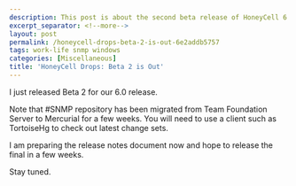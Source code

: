 ```yaml
---
description: This post is about the second beta release of HoneyCell 6.0.
excerpt_separator: <!--more-->
layout: post
permalink: /honeycell-drops-beta-2-is-out-6e2addb5757
tags: work-life snmp windows
categories: [Miscellaneous]
title: 'HoneyCell Drops: Beta 2 is Out'
---
```

I just released Beta 2 for our 6.0 release.

Note that #SNMP repository has been migrated from Team Foundation Server to Mercurial for a few weeks. You will need to use a client such as TortoiseHg to check out latest change sets.

I am preparing the release notes document now and hope to release the final in a few weeks.

Stay tuned.
<!--more-->